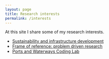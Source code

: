 ```yaml
---
layout: page
title: Research interests
permalink: /interests
---
```


<p>At this site I share some of my research interests.</p>
<ul>
  <li><a href="/sustainable_infrastructure">Sustainability and infrastructure development</a></li>
  <li><a href="/frame_of_reference">Frame of reference: problem driven research</a></li>
  <li><a href="/coding_lab">Ports and Waterways Coding Lab</a></li>
</ul> 
